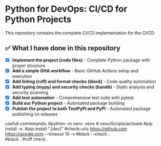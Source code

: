 # Python for DevOps: CI/CD for Python Projects

This repository contains the complete CI/CD implementation for the CI/CD 


## ✅ What I have done in this repository

- [x] **Implement the project (code files)** - Complete Python package with proper structure
- [x] **Add a simple GHA workflow** - Basic GitHub Actions setup and execution
- [x] **Add linting (ruff) and format checks (black)** - Code quality automation
- [x] **Add typing (mypy) and security checks (bandit)** - Static analysis and security scanning
- [x] **Add test automation** - Comprehensive test suite with pytest
- [x] **Build our Python project** - Automated package building
- [x] **Publish the project to both TestPyPI and PyPI** - Automated package publishing on releases

usefull commmands: 
#python -m venv .venv
#.venv/Scripts/activate
#pip install -e. 
#pip install ".[dev]"
#check-urls https://github.com https://google.com --timeout 10 -v
#black --check .  
#black .
#ruff check .